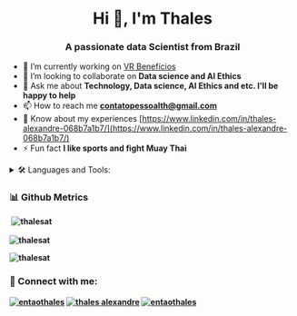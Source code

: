 <h1 align="center">Hi 👋, I'm Thales</h1>
<h3 align="center">A passionate data Scientist from Brazil</h3>

- 🔭 I’m currently working on [VR Benefícios](https://www.linkedin.com/company/issoevr/posts/?feedView=all)
- 👯 I’m looking to collaborate on **Data science and AI Ethics**
- 💬 Ask me about **Technology, Data science, AI Ethics and etc. I'll be happy to help**
- 📫 How to reach me **contatopessoalth@gmail.com**
- 📄 Know about my experiences [https://www.linkedin.com/in/thales-alexandre-068b7a1b7/](https://www.linkedin.com/in/thales-alexandre-068b7a1b7/)
- ⚡ Fun fact **I like sports and fight Muay Thai**

<details>
<summary><b></b>🛠️ Languages and Tools:<b></summary>
<br/>
<p align="left"> <a href="https://www.w3schools.com/css/" target="_blank" rel="noreferrer"> <img src="https://raw.githubusercontent.com/devicons/devicon/master/icons/css3/css3-original-wordmark.svg" alt="css3" width="40" height="40"/> </a> <a href="https://www.djangoproject.com/" target="_blank" rel="noreferrer"> <img src="https://cdn.worldvectorlogo.com/logos/django.svg" alt="django" width="40" height="40"/> </a> <a href="https://www.figma.com/" target="_blank" rel="noreferrer"> <img src="https://www.vectorlogo.zone/logos/figma/figma-icon.svg" alt="figma" width="40" height="40"/> </a> <a href="https://www.w3.org/html/" target="_blank" rel="noreferrer"> <img src="https://raw.githubusercontent.com/devicons/devicon/master/icons/html5/html5-original-wordmark.svg" alt="html5" width="40" height="40"/> </a> <a href="https://www.java.com" target="_blank" rel="noreferrer"> <img src="https://raw.githubusercontent.com/devicons/devicon/master/icons/java/java-original.svg" alt="java" width="40" height="40"/> </a> <a href="https://developer.mozilla.org/en-US/docs/Web/JavaScript" target="_blank" rel="noreferrer"> <img src="https://raw.githubusercontent.com/devicons/devicon/master/icons/javascript/javascript-original.svg" alt="javascript" width="40" height="40"/> </a> <a href="https://www.mongodb.com/" target="_blank" rel="noreferrer"> <img src="https://raw.githubusercontent.com/devicons/devicon/master/icons/mongodb/mongodb-original-wordmark.svg" alt="mongodb" width="40" height="40"/> </a> <a href="https://www.mysql.com/" target="_blank" rel="noreferrer"> <img src="https://raw.githubusercontent.com/devicons/devicon/master/icons/mysql/mysql-original-wordmark.svg" alt="mysql" width="40" height="40"/> </a> <a href="https://www.postgresql.org" target="_blank" rel="noreferrer"> <img src="https://raw.githubusercontent.com/devicons/devicon/master/icons/postgresql/postgresql-original-wordmark.svg" alt="postgresql" width="40" height="40"/> </a> <a href="https://www.python.org" target="_blank" rel="noreferrer"> <img src="https://raw.githubusercontent.com/devicons/devicon/master/icons/python/python-original.svg" alt="python" width="40" height="40"/> </a> </p>
  
</details>


<h3 align="left"> 📊 Github Metrics </h3>
<p>&nbsp;<img align="center" src="https://github-readme-stats.vercel.app/api?username=thalesat&show_icons=true&locale=en" alt="thalesat" /></p>

<p><img align="center" src="https://github-readme-streak-stats.herokuapp.com/?user=thalesat&" alt="thalesat" /></p>

<p align="left"> <img src="https://komarev.com/ghpvc/?username=thalesat&label=Profile%20views&color=0e75b6&style=flat" alt="thalesat" /> </p>

<h3 align="left">🔗 Connect with me:</h3>
<p align="left">
<a href="https://twitter.com/entaothales" target="blank"><img align="center" src="https://raw.githubusercontent.com/rahuldkjain/github-profile-readme-generator/master/src/images/icons/Social/twitter.svg" alt="entaothales" height="30" width="40" /></a>
<a href="www.linkedin.com/in/thales-alexandre-068b7a1b7" target="blank"><img align="center" src="https://raw.githubusercontent.com/rahuldkjain/github-profile-readme-generator/master/src/images/icons/Social/linked-in-alt.svg" alt="thales alexandre" height="30" width="40" /></a>
<a href="https://instagram.com/entaothales" target="blank"><img align="center" src="https://raw.githubusercontent.com/rahuldkjain/github-profile-readme-generator/master/src/images/icons/Social/instagram.svg" alt="entaothales" height="30" width="40" /></a>
</p>
